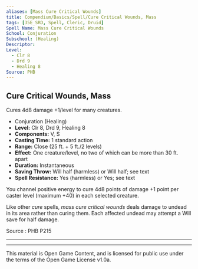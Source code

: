 ```yaml
---
aliases: [Mass Cure Critical Wounds]
title: Compendium/Basics/Spell/Cure Critical Wounds, Mass
tags: [35E_SRD, Spell, Cleric, Druid]
Spell Name: Mass Cure Critical Wounds
School: Conjuration
Subschool: (Healing)
Descriptor: 
Level:
  - Clr 8
  - Drd 9
  - Healing 8
Source: PHB
---
```



## Cure Critical Wounds, Mass

Cures 4d8 damage +1/level for many creatures.

*   Conjuration (Healing)
*   **Level:** Clr 8, Drd 9, Healing 8
*   **Components:** V, S
*   **Casting Time:** 1 standard action
*   **Range:** Close (25 ft. + 5 ft./2 levels)
*   **Effect:** One creature/level, no two of which can be more than 30 ft. apart
*   **Duration:** Instantaneous
*   **Saving Throw:** Will half (harmless) or Will half; see text
*   **Spell Resistance:** Yes (harmless) or Yes; see text

<p>You channel positive energy to cure 4d8 points of damage +1 point per caster level (maximum +40) in each selected creature.</p><p>Like other <i>cure</i> spells, <i>mass cure critical wounds</i> deals damage to undead in its area rather than curing them. Each affected undead may attempt a Will save for half damage.</p>

Source : PHB P215

---

---

This material is Open Game Content, and is licensed for public use under
the terms of the Open Game License v1.0a.
